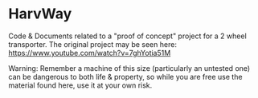# HarvWay
Code &amp; Documents related to a "proof of concept" project for a 2 wheel transporter.
The original project may be seen here:
   https://www.youtube.com/watch?v=7ghYotia51M

Warning: Remember a machine of this size (particularly an untested one) can be dangerous to both life & property, 
so while you are free use the material found here, use it at your own risk.  
